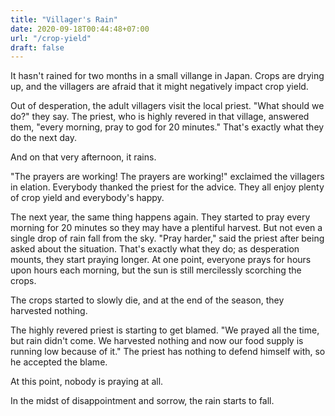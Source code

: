 ```yaml
---
title: "Villager's Rain"
date: 2020-09-18T00:44:48+07:00
url: "/crop-yield"
draft: false
---
```


It hasn't rained for two months in a small villange in Japan. Crops are drying up, and the villagers are afraid that it might negatively impact crop yield.

Out of desperation, the adult villagers visit the local priest. "What should we do?" they say. The priest, who is highly revered in that village, answered them, "every morning, pray to god for 20 minutes." That's exactly what they do the next day.

And on that very afternoon, it rains.

"The prayers are working! The prayers are working!" exclaimed the villagers in elation. Everybody thanked the priest for the advice. They all enjoy plenty of crop yield and everybody's happy.

The next year, the same thing happens again. They started to pray every morning for 20 minutes so they may have a plentiful harvest. But not even a single drop of rain fall from the sky. "Pray harder," said the priest after being asked about the situation. That's exactly what they do; as desperation mounts, they start praying longer. At one point, everyone prays for hours upon hours each morning, but the sun is still mercilessly scorching the crops.

The crops started to slowly die, and at the end of the season, they harvested nothing.

The highly revered priest is starting to get blamed. "We prayed all the time, but rain didn't come. We harvested nothing and now our food supply is running low because of it." The priest has nothing to defend himself with, so he accepted the blame.

At this point, nobody is praying at all.

In the midst of disappointment and sorrow, the rain starts to fall.